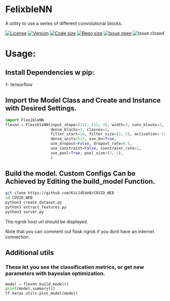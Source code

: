 # FelixbleNN
A utility to use a series of different convolutional blocks.

[![License](https://img.shields.io/github/license/KiLJ4EdeN/FelixbleNN)](https://img.shields.io/github/license/KiLJ4EdeN/FelixbleNN) [![Version](https://img.shields.io/github/v/tag/KiLJ4EdeN/FelixbleNN)](https://img.shields.io/github/v/tag/KiLJ4EdeN/FelixbleNN) [![Code size](https://img.shields.io/github/languages/code-size/KiLJ4EdeN/FelixbleNN)](https://img.shields.io/github/languages/code-size/KiLJ4EdeN/FelixbleNN) [![Repo size](https://img.shields.io/github/repo-size/KiLJ4EdeN/FelixbleNN)](https://img.shields.io/github/repo-size/KiLJ4EdeN/FelixbleNN) [![Issue open](https://img.shields.io/github/issues/KiLJ4EdeN/FelixbleNN)](https://img.shields.io/github/issues/KiLJ4EdeN/FelixbleNN)
![Issue closed](https://img.shields.io/github/issues-closed/KiLJ4EdeN/FelixbleNN)


# Usage:
## Install Dependencies w pip:

1- tensorflow


## Import the Model Class and Create and Instance with Desired Settings.
```python
import FlexibleNN
flexnn = FlexibleNN(input_shape=(112, 112, 3), width=3, conv_blocks=3,
                    dense_blocks=2, classes=1,
                    filter_start=16, filter_size=(2, 2), activation='relu',
                    dense_units=512, use_bn=True,
                    use_dropout=False, dropout_rate=0.5,
                    use_constraint=False, constraint_rate=1,
                    use_pool=True, pool_size=(2, 2),
                    )
```


## Build the model. Custom Configs Can be Achieved by Editing the build_model Function.

```bash
git clone https://github.com/KiLJ4EdeN/COVID_WEB
cd COVID_WEB
python3 create_dataset.py
python3 extract_features.py
python3 server.py
```
The ngrok host url should be displayed.

Note that you can comment out flask ngrok if you dont have an internet connection.


## Additional utils
### These let you see the classification metrics, or get new parameters with bayesian optimization.
```python
model = flexnn.build_model()
print(model.summary())
tf.keras.utils.plot_model(model)
```
